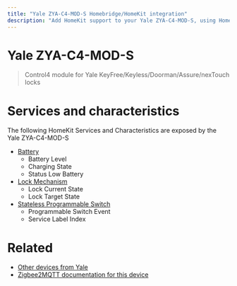 ```yaml
---
title: "Yale ZYA-C4-MOD-S Homebridge/HomeKit integration"
description: "Add HomeKit support to your Yale ZYA-C4-MOD-S, using Homebridge, Zigbee2MQTT and homebridge-z2m."
---
```

<!---
This file has been GENERATED using src/docgen/docgen.ts
DO NOT EDIT THIS FILE MANUALLY!
-->
# Yale ZYA-C4-MOD-S
> Control4 module for Yale KeyFree/Keyless/Doorman/Assure/nexTouch locks


# Services and characteristics
The following HomeKit Services and Characteristics are exposed by
the Yale ZYA-C4-MOD-S

* [Battery](../../battery.md)
  * Battery Level
  * Charging State
  * Status Low Battery
* [Lock Mechanism](../../lock.md)
  * Lock Current State
  * Lock Target State
* [Stateless Programmable Switch](../../action.md)
  * Programmable Switch Event
  * Service Label Index


# Related
* [Other devices from Yale](../index.md#yale)
* [Zigbee2MQTT documentation for this device](https://www.zigbee2mqtt.io/devices/ZYA-C4-MOD-S.html)